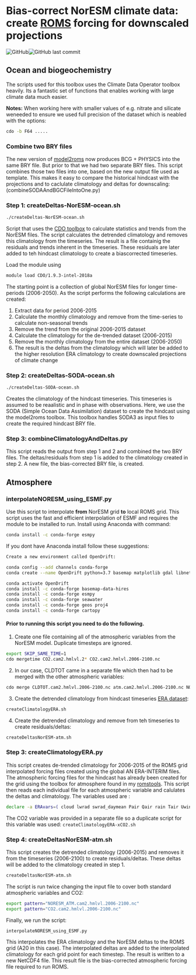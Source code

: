 # Bias-correct NorESM climate data: create [ROMS](https://www.myroms.org/) forcing for downscaled projections

<img alt="GitHub" src="https://img.shields.io/github/license/trondkr/downscaleA20.svg"><img alt="GitHub last commit" src="https://img.shields.io/github/last-commit/trondkr/downscaleA20.svg">
## Ocean and biogeochemistry
The scripts used for this toolbox uses the Climate Data Operator toolbox heavily. Its a fantastic set of functions that enables working with large climate data much easier.

<b>Notes:</b>
When working here with smaller values of e.g. nitrate and silicate weneeded to ensure we used full precision of the dataset which is neabled with the options:
```bash 
cdo -b F64 .....
```

### Combine two BRY files
The new version of [model2roms](https://github.com/trondkr/model2roms) now produces BCG + PHYSICS into the same BRY file. But prior to that we had two separate BRY files. This script combines those two files into one, based on the new output file used as template. This makes it easy to compare the historical hindcast with the projections and to caclulate climatology and deltas for downscaling: (combineSODAAndBGCFileIntoOne.py)

### Step 1: createDeltas-NorESM-ocean.sh
```bash 
./createDeltas-NorESM-ocean.sh
```
Script that uses the [CDO toolbox](https://code.mpimet.mpg.de/projects/cdo/) to calculate statistics and trends from the NorESM files. The script calculates the detrended climatology and removes this climatology from the timeseries. The result is a file containig the residuals and trends inherent in the timeseries. These residuals are later added to teh hindcast climatology to create a biascorrected timeseries.

Load the module using 
```bash 
module load CDO/1.9.3-intel-2018a
```

The starting point is a collection of global NorESM files for longer time-periods (2006-2050). As the script performs the following calculations are created:
1. Extract data for period 2006-2015
2. Calculate the monthly climatology and remove from the time-series to calculate non-seasonal trends
3. Remove the trend from the original 2006-2015 dataset
4. Calculate the climatology for the de-trended dataset (2006-2015)
5. Remove the monthly climatology from the entire dataset (2006-2050)
6. The result is the deltas from the climatology which will later be added to the higher resolution ERA climatology to create downscaled projections of climate change

### Step 2: createDeltas-SODA-ocean.sh
```bash 
./createDeltas-SODA-ocean.sh
```
Creates the climatology of the hindcast timeseries. This timeseries is assumed to be reaalistic and in phase with observations. Here, we use the SODA (Simple Ocean Data Assimilation) dataset to create the hindcast using the model2roms toolbox. This toolbox handles SODA3 as input files to create the required hindcast BRY file.

### Step 3: combineClimatologyAndDeltas.py
This script reads the output from step 1 and 2 and combined the two BRY files. The deltas/residuals from step 1 is added to the climatology created in step 2. A new file, the bias-corrected BRY file, is created.

## Atmosphere
### interpolateNORESM_using_ESMF.py
Use this script to interpolate **from** NorESM grid **to** local ROMS grid. This script uses the fast and efficient interpolation of ESMF and requires the module to be installed to run. Install using Anaconda with command: 
```bash
conda install -c conda-forge esmpy
```

If you dont have Anaconda install follow these suggestions:

```bash
Create a new environment called OpenDrift:

conda config --add channels conda-forge
conda create --name OpenDrift python=3.7 basemap matplotlib gdal libnetcdf netCDF4 numpy scipy seaborn xarray

conda activate OpenDrift
conda install -c conda-forge basemap-data-hires
conda install -c conda-forge esmpy
conda install -c conda-forge seawater
conda install -c conda-forge geos proj4
conda install -c conda-forge cartopy
```

#### Prior to running this script you need to do the following.

 1. Create one file containing all of the atmospheric variables from the NorESM model. Duplicate timesteps are ignored.
  ```bash 
export SKIP_SAME_TIME=1
cdo mergetime CO2.cam2.hmlvl.2* CO2.cam2.hmlvl.2006-2100.nc
 ```
 2. In our case, CLDTOT came in a separate file which then had to be merged with the other atmospheric variables:
 ```bash
 cdo merge CLDTOT.cam2.hmlvl.2006-2100.nc atm.cam2.hmlvl.2006-2100.nc NORESM_ATM.cam2.hmlvl.2006-2100.nc
 ```
 
 3. Create the detrended climatology from hindcast timeseries [ERA dataset](https://www.ecmwf.int/en/forecasts/datasets/reanalysis-datasets/era-interim):
 
 ```bash 
 createClimatologyERA.sh
 ```
 
 4. Create the detrended climatology and remove from teh timeseries to create residuals/deltas:
 ```bash 
 createDeltasNorESM-atm.sh
 ```
    
### Step 3: createClimatologyERA.py
This script creates de-trended climatology for 2006-2015 of the ROMS grid interpolated forcing files created using the global AN ERA-INTERIM files. The atmospheric forcing files for the hindcast has already been created for the grid using the toolbox for atmosphere found in my [romstools](https://github.com/trondkr/romstools/tree/master/create_atmos_ROMS). This script then reads each individual file for each atmospheric variable and calulates the deltas and climatology. The variables used are :
```bash
declare -a ERAvars=( cloud lwrad swrad_daymean Pair Qair rain Tair Uwind Vwind )
```

The CO2 variable was provided in a separate file so a duplicate script for this variable was used:  ```createClimatologyERA-xCO2.sh```

### Step 4: createDeltasNorESM-atm.sh
This script creates the detrended climatology (2006-2015) and removes it from the timeseries (2006-2100) to create residuals/deltas. These deltas will be added to the climatology created in step 1.  
 ```bash 
 createDeltasNorESM-atm.sh
 ```
The script is run twice changing the input file to  cover both standard atmospheric variables and CO2:
```bash 
export pattern="NORESM_ATM.cam2.hmlvl.2006-2100.nc"
export pattern="CO2.cam2.hmlvl.2006-2100.nc"
``` 
 
Finally, we run the script: 
```bash
interpolateNORESM_using_ESMF.py
```
This interpolates the ERA climatology and the NorESM deltas to the ROMS grid (A20 in this case). The interpolated deltas are added to the interpolated climatology for each grid point for each timestep. The result is written to a new NetCDF4 file. This result file is the bias-corrected atmospheric forcing file required to run ROMS.

